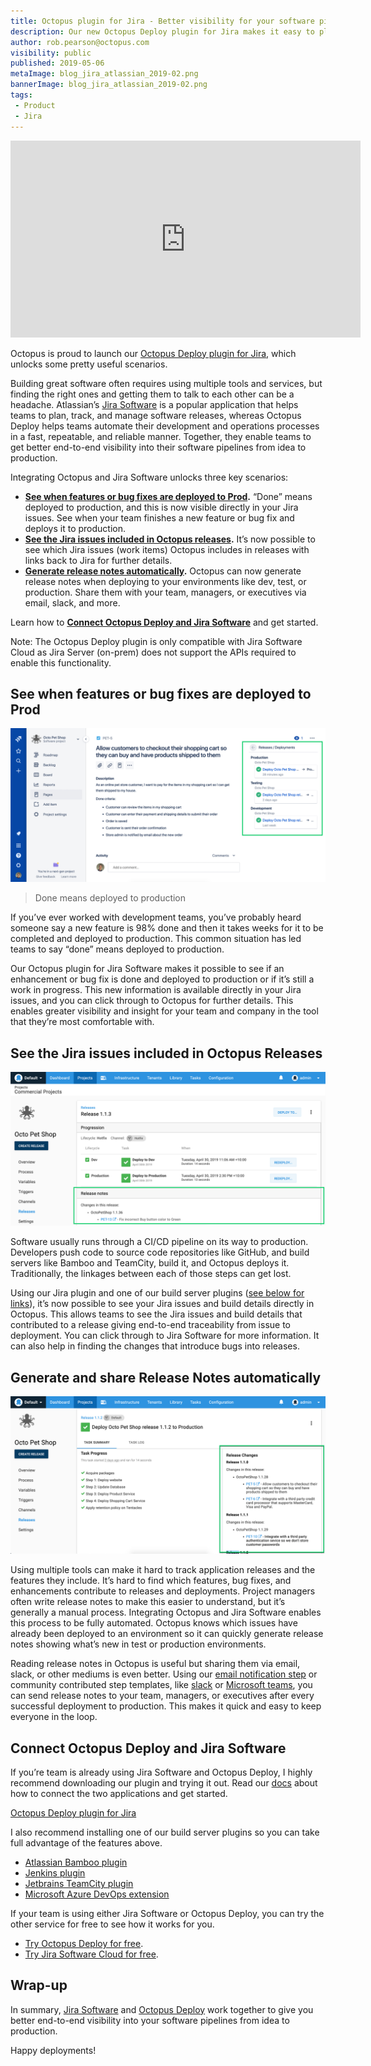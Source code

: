 ```yaml
---
title: Octopus plugin for Jira - Better visibility for your software pipeline
description: Our new Octopus Deploy plugin for Jira makes it easy to plan, track and ship software with better end-to-end visibility of your software pipeline.
author: rob.pearson@octopus.com
visibility: public
published: 2019-05-06
metaImage: blog_jira_atlassian_2019-02.png
bannerImage: blog_jira_atlassian_2019-02.png
tags:
 - Product
 - Jira
---
```


<iframe width="560" height="315" src="https://www.youtube.com/embed/7wWLM0rzVQ4" frameborder="0" allowfullscreen></iframe>

Octopus is proud to launch our [Octopus Deploy plugin for Jira](https://marketplace.atlassian.com/apps/1220376/octopus-deploy-for-jira), which unlocks some pretty useful scenarios.

Building great software often requires using multiple tools and services, but finding the right ones and getting them to talk to each other can be a headache. Atlassian’s [Jira Software](https://atlassian.com/jira) is a popular application that helps teams to plan, track, and manage software releases, whereas Octopus Deploy helps teams automate their development and operations processes in a fast, repeatable, and reliable manner. Together, they enable teams to get better end-to-end visibility into their software pipelines from idea to production.

Integrating Octopus and Jira Software unlocks three key scenarios:

* **[See when features or bug fixes are deployed to Prod](/blog/2019-05/octopus-jira-integration/index.md#see-when-features-or-bug-fixes-are-deployed-to-prod).** “Done” means deployed to production, and this is now visible directly in your Jira issues. See when your team finishes a new feature or bug fix and deploys it to production.
* **[See the Jira issues included in Octopus releases](/blog/2019-05/octopus-jira-integration/index.md#see-the-jira-issues-included-in-octopus-releases).** It’s now possible to see which Jira issues (work items) Octopus includes in releases with links back to Jira for further details.
* **[Generate release notes automatically](/blog/2019-05/octopus-jira-integration/index.md#generate-and-share-release-notes-automatically).** Octopus can now generate release notes when deploying to your environments like dev, test, or production. Share them with your team, managers, or executives via email, slack, and more.

Learn how to **[Connect Octopus Deploy and Jira Software](/blog/2019-05/octopus-jira-integration/index.md#connect-octopus-deploy-and-jira-software)** and get started.

Note: The Octopus Deploy plugin is only compatible with Jira Software Cloud as Jira Server (on-prem) does not support the APIs required to enable this functionality.

## See when features or bug fixes are deployed to Prod

![Jira issue with deployment details](jira-issue-with-deployments.png "width=500")

> Done means deployed to production

If you’ve ever worked with development teams, you’ve probably heard someone say a new feature is 98% done and then it takes weeks for it to be completed and deployed to production. This common situation has led teams to say “done” means deployed to production.

Our Octopus plugin for Jira Software makes it possible to see if an enhancement or bug fix is done and deployed to production or if it’s still a work in progress. This new information is available directly in your Jira issues, and you can click through to Octopus for further details. This enables greater visibility and insight for your team and company in the tool that they’re most comfortable with.

## See the Jira issues included in Octopus Releases

![Octopus release details](octopus-release-details.png "width=500")

Software usually runs through a CI/CD pipeline on its way to production. Developers push code to source code repositories like GitHub, and build servers like Bamboo and TeamCity, build it, and Octopus deploys it. Traditionally, the linkages between each of those steps can get lost.

Using our Jira plugin and one of our build server plugins ([see below for links](/blog/2019-05/octopus-jira-integration/index.md#getting-started)), it’s now possible to see your Jira issues and build details directly in Octopus. This allows teams to see the Jira issues and build details that contributed to a release giving end-to-end traceability from issue to deployment. You can click through to Jira Software for more information. It can also help in finding the changes that introduce bugs into releases.

## Generate and share Release Notes automatically

![Octopus release notes](octopus-release-notes.png "width=500")

Using multiple tools can make it hard to track application releases and the features they include. It’s hard to find which features, bug fixes, and enhancements contribute to releases and deployments. Project managers often write release notes to make this easier to understand, but it’s generally a manual process. Integrating Octopus and Jira Software enables this process to be fully automated. Octopus knows which issues have already been deployed to an environment so it can quickly generate release notes showing what’s new in test or production environments.

Reading release notes in Octopus is useful but sharing them via email, slack, or other mediums is even better. Using our [email notification step](https://octopus.com/docs/deployment-process/steps/email-notifications) or community contributed step templates, like [slack](https://library.octopus.com/step-templates/99e6f203-3061-4018-9e34-4a3a9c3c3179/actiontemplate-slack-send-simple-notification) or [Microsoft teams](https://library.octopus.com/step-templates/110a8b1e-4da4-498a-9209-ef8929c31168/actiontemplate-microsoft-teams-post-a-message), you can send release notes to your team, managers, or executives after every successful deployment to production. This makes it quick and easy to keep everyone in the loop.

## Connect Octopus Deploy and Jira Software

If you’re team is already using Jira Software and Octopus Deploy, I highly recommend downloading our plugin and trying it out. Read our [docs](https://octopus.com/docs/managing-releases/issue-tracking/jira) about how to connect the two applications and get started.

[Octopus Deploy plugin for Jira](https://marketplace.atlassian.com/apps/1220376/octopus-deploy-for-jira)

I also recommend installing one of our build server plugins so you can take full advantage of the features above.

* [Atlassian Bamboo plugin](https://marketplace.atlassian.com/apps/1217235/octopus-deploy-bamboo-add-on)
* [Jenkins plugin](https://plugins.jenkins.io/octopusdeploy)
* [Jetbrains TeamCity plugin](https://plugins.jetbrains.com/plugin/9038-octopus-deploy-integration)
* [Microsoft Azure DevOps extension](https://marketplace.visualstudio.com/items?itemName=octopusdeploy.octopus-deploy-build-release-tasks)

If your team is using either Jira Software or Octopus Deploy, you can try the other service for free to see how it works for you.

* [Try Octopus Deploy for free](https://octopus.com/trial).
* [Try Jira Software Cloud for free](https://www.atlassian.com/software/jira/try).

## Wrap-up

In summary, [Jira Software](https://atlassian.com/jira) and [Octopus Deploy](https://octopus.com) work together to give you better end-to-end visibility into your software pipelines from idea to production.

Happy deployments!
